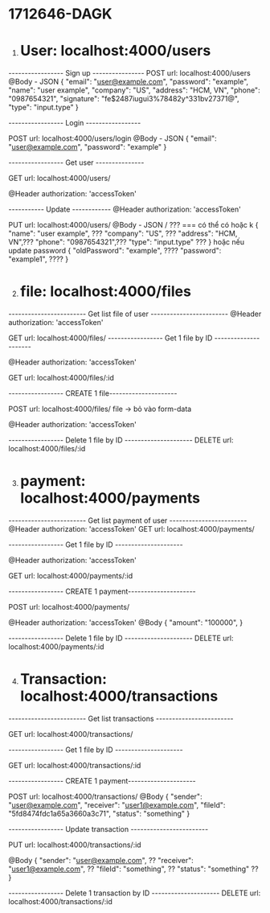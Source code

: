 # 1712646-DAGK

1. # User: localhost:4000/users
----------------- Sign up ----------------
POST url: localhost:4000/users
@Body - JSON
{
    "email": "user@example.com",
    "password": "example",
    "name": "user example",
    "company": "US",
    "address": "HCM, VN",
    "phone": "0987654321",
    "signature": "fe$2487iugui3%78482y^331bv27371@",
    "type": "input.type"
}

----------------- Login -----------------

POST url: localhost:4000/users/login
@Body - JSON
{
    "email": "user@example.com",
    "password": "example"
}

----------------- Get user ---------------

GET url: localhost:4000/users/

@Header
authorization: 'accessToken'

----------- Update ------------
@Header
authorization: 'accessToken'

PUT url: localhost:4000/users/
@Body - JSON
/ ??? === có thể có hoặc k
{
    "name": "user example", ???
    "company": "US", ???
    "address": "HCM, VN",???
    "phone": "0987654321",???
    "type": "input.type"  ???
}
hoặc nếu update password
{
    "oldPassword": "example", ????
    "password": "example1", ????
}

2. # file: localhost:4000/files

------------------------ Get list file of user ------------------------
@Header
authorization: 'accessToken'

GET url: localhost:4000/files/
----------------- Get 1 file by ID ---------------------

@Header
authorization: 'accessToken'

GET url: localhost:4000/files/:id

----------------- CREATE 1 file---------------------

POST url: localhost:4000/files/
file -> bỏ vào form-data

@Header
authorization: 'accessToken'


----------------- Delete 1 file by ID ---------------------
DELETE url: localhost:4000/files/:id

3. # payment: localhost:4000/payments

------------------------ Get list payment of user ------------------------
@Header
authorization: 'accessToken'
GET url: localhost:4000/payments/

----------------- Get 1 file by ID ---------------------

@Header
authorization: 'accessToken'

GET url: localhost:4000/payments/:id

----------------- CREATE 1 payment---------------------

POST url: localhost:4000/payments/

@Header
authorization: 'accessToken'
 @Body 
 {
    "amount": "100000",
 }

----------------- Delete 1 file by ID ---------------------
DELETE url: localhost:4000/payments/:id

4. # Transaction: localhost:4000/transactions

------------------------ Get list transactions ------------------------

GET url: localhost:4000/transactions/

----------------- Get 1 file by ID ---------------------

GET url: localhost:4000/transactions/:id

----------------- CREATE 1 payment---------------------

POST url: localhost:4000/transactions/
 @Body 
{
    "sender": "user@example.com",
    "receiver": "user1@example.com",
    "fileId": "5fd8474fdc1a65a3660a3c71",
    "status": "something"
}

----------------- Update transaction ------------------------

PUT url: localhost:4000/transactions/:id

@Body
{
    "sender": "user@example.com", ??
    "receiver": "user1@example.com", ??
    "fileId": "something",  ??
    "status": "something" ??
}

----------------- Delete 1 transaction by ID ---------------------
DELETE url: localhost:4000/transactions/:id